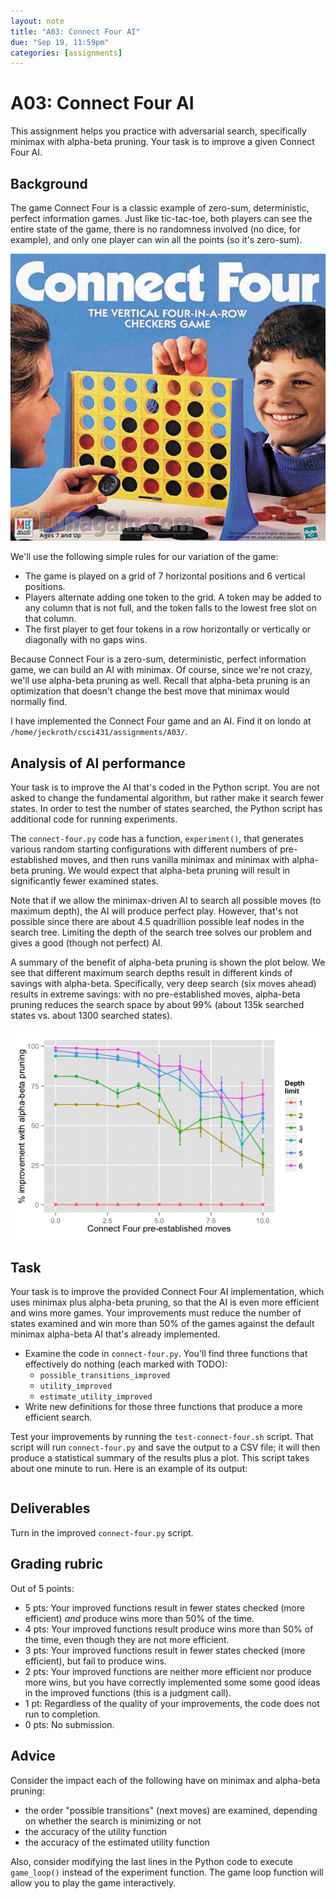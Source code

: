 ```yaml
---
layout: note
title: "A03: Connect Four AI"
due: "Sep 19, 11:59pm"
categories: [assignments]
---
```


# A03: Connect Four AI

This assignment helps you practice with adversarial search, specifically minimax with alpha-beta pruning. Your task is to improve a given Connect Four AI.

## Background

The game Connect Four is a classic example of zero-sum, deterministic, perfect information games. Just like tic-tac-toe, both players can see the entire state of the game, there is no randomness involved (no dice, for example), and only one player can win all the points (so it's zero-sum).

![Connect Four](/images/connect-4.jpg)

We'll use the following simple rules for our variation of the game:

- The game is played on a grid of 7 horizontal positions and 6 vertical positions.
- Players alternate adding one token to the grid. A token may be added to any column that is not full, and the token falls to the lowest free slot on that column.
- The first player to get four tokens in a row horizontally or vertically or diagonally with no gaps wins.

Because Connect Four is a zero-sum, deterministic, perfect information game, we can build an AI with minimax. Of course, since we're not crazy, we'll use alpha-beta pruning as well. Recall that alpha-beta pruning is an optimization that doesn't change the best move that minimax would normally find.

I have implemented the Connect Four game and an AI. Find it on londo at `/home/jeckroth/csci431/assignments/A03/`.

## Analysis of AI performance

Your task is to improve the AI that's coded in the Python script. You are not asked to change the fundamental algorithm, but rather make it search fewer states. In order to test the number of states searched, the Python script has additional code for running experiments.

The `connect-four.py` code has a function, `experiment()`, that generates various random starting configurations with different numbers of pre-established moves, and then runs vanilla minimax and minimax with alpha-beta pruning. We would expect that alpha-beta pruning will result in significantly fewer examined states.

Note that if we allow the minimax-driven AI to search all possible moves (to maximum depth), the AI will produce perfect play. However, that's not possible since there are about 4.5 quadrillion possible leaf nodes in the search tree. Limiting the depth of the search tree solves our problem and gives a good (though not perfect) AI.

A summary of the benefit of alpha-beta pruning is shown the plot below. We see that different maximum search depths result in different kinds of savings with alpha-beta. Specifically, very deep search (six moves ahead) results in extreme savings: with no pre-established moves, alpha-beta pruning reduces the search space by about 99% (about 135k searched states vs. about 1300 searched states).

![Connect Four alpha-beta pruning on/off](/images/connect-four-ab-depth-experiment.png)

## Task

Your task is to improve the provided Connect Four AI implementation, which uses minimax plus alpha-beta pruning, so that the AI is even more efficient and wins more games. Your improvements must reduce the number of states examined and win more than 50% of the games against the default minimax alpha-beta AI that's already implemented.

- Examine the code in `connect-four.py`. You'll find three functions that effectively do nothing (each marked with TODO):
  - `possible_transitions_improved`
  - `utility_improved`
  - `estimate_utility_improved`
- Write new definitions for those three functions that produce a more efficient search.

Test your improvements by running the `test-connect-four.sh` script. That script will run `connect-four.py` and save the output to a CSV file; it will then produce a statistical summary of the results plus a plot. This script takes about one minute to run. Here is an example of its output:

~~~

~~~

## Deliverables

Turn in the improved `connect-four.py` script.

## Grading rubric

Out of 5 points:

- 5 pts: Your improved functions result in fewer states checked (more efficient) *and* produce wins more than 50% of the time.
- 4 pts: Your improved functions result produce wins more than 50% of the time, even though they are not more efficient.
- 3 pts: Your improved functions result in fewer states checked (more efficient), but fail to produce wins.
- 2 pts: Your improved functions are neither more efficient nor produce more wins, but you have correctly implemented some some good ideas in the improved functions (this is a judgment call).
- 1 pt: Regardless of the quality of your improvements, the code does not run to completion.
- 0 pts: No submission.

## Advice

Consider the impact each of the following have on minimax and alpha-beta pruning:

- the order "possible transitions" (next moves) are examined, depending on whether the search is minimizing or not
- the accuracy of the utility function
- the accuracy of the estimated utility function

Also, consider modifying the last lines in the Python code to execute `game_loop()` instead of the experiment function. The game loop function will allow you to play the game interactively.


